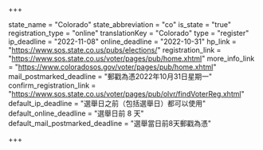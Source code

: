 +++

state_name = "Colorado"
state_abbreviation = "co"
is_state = "true"
registration_type = "online"
translationKey = "Colorado"
type = "register"
ip_deadline = "2022-11-08"
online_deadline = "2022-10-31"
hp_link = "https://www.sos.state.co.us/pubs/elections/"
registration_link = "https://www.sos.state.co.us/voter/pages/pub/home.xhtml"
more_info_link = "https://www.coloradosos.gov/voter/pages/pub/home.xhtml"
mail_postmarked_deadline = "郵戳為憑2022年10月31日星期一"
confirm_registration_link = "https://www.sos.state.co.us/voter/pages/pub/olvr/findVoterReg.xhtml"
default_ip_deadline = "選舉日之前（包括選舉日）都可以使用"
default_online_deadline = "選舉日前 8 天"
default_mail_postmarked_deadline = "選舉當日前8天郵戳為憑"

+++